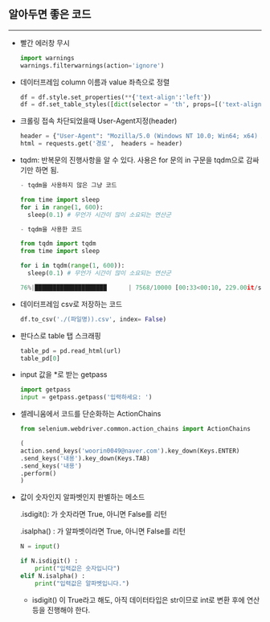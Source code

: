 ## 알아두면 좋은 코드
--------
  

- 빨간 에러창 무시
  ```python
  import warnings
  warnings.filterwarnings(action='ignore')
  ```

- 데이터프레임 column 이름과 value 좌측으로 정렬
  ```python
  df = df.style.set_properties(**{'text-align':'left'})
  df = df.set_table_styles([dict(selector = 'th', props=[('text-align', 'left')])]) 
  ```

- 크롤링 접속 차단되었을때 User-Agent지정(header) 
  ```python
  header = {"User-Agent": "Mozilla/5.0 (Windows NT 10.0; Win64; x64) AppleWebKit/537.36 (KHTML, like Gecko)"}
  html = requests.get('경로',  headers = header) 
  ```

- tqdm: 반복문의 진행사항을 알 수 있다. 
  사용은 for 문의 in 구문을 tqdm으로 감싸기만 하면 됨.
  ```python
  - tqdm을 사용하지 않은 그냥 코드

  from time import sleep
  for i in range(1, 600):
    sleep(0.1) # 무언가 시간이 많이 소요되는 연산군

  - tqdm을 사용한 코드

  from tqdm import tqdm
  from time import sleep
  
  for i in tqdm(range(1, 600)):
    sleep(0.1) # 무언가 시간이 많이 소요되는 연산군

  76%|████████████████████      | 7568/10000 [00:33<00:10, 229.00it/s]
  ```


- 데이터프레임 csv로 저장하는 코드
  ```python
  df.to_csv('./(파일명)).csv', index= False)
  ```

- 판다스로 table 탭 스크래핑
  ```python
  table_pd = pd.read_html(url)
  table_pd[0]
  ```

- input 값을 *로 받는 getpass
  ```python
  import getpass
  input = getpass.getpass('입력하세요: ')
  ```

- 셀레니움에서 코드를 단순화하는 ActionChains
  ```python
  from selenium.webdriver.common.action_chains import ActionChains
  
  (
  action.send_keys('woorin0049@naver.com').key_down(Keys.ENTER)
  .send_keys('내용').key_down(Keys.TAB)
  .send_keys('내용')
  .perform()
  )
  ```

- 값이 숫자인지 알파벳인지 판별하는 메소드

  <value>.isdigit(): 가 숫자라면 True, 아니면 False를 리턴

  <value>.isalpha() : 가 알파벳이라면 True, 아니면 False를 리턴

 
  ```python
  N = input()

  if N.isdigit() : 
      print("입력값은 숫자입니다")
  elif N.isalpha() :
      print("입력값은 알파벳입니다.")
  ```
 

  * isdigit() 이 True라고 해도, 아직 데이터타입은 str이므로 int로 변환 후에 연산 등을 진행해야 한다.
  
